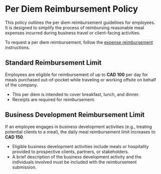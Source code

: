 # Per Diem Reimbursement Policy

This policy outlines the per diem reimbursement guidelines for employees. It is designed to simplify the process of reimbursing reasonable meal expenses incurred during business travel or client-facing activities.

To request a per diem reimbursement, follow the [expense reimbursement](expense-reimbursement.md) instructions.

## Standard Reimbursement Limit

Employees are eligible for reimbursement of up to **CAD 100** per day for meals purchased out-of-pocket while traveling or working offsite on behalf of the company.

* This per diem is intended to cover breakfast, lunch, and dinner.
* Receipts are required for reimbursement.

## Business Development Reimbursement Limit

If an employee engages in business development activities (e.g., treating potential clients to a meal), the daily meal reimbursement limit increases to **CAD 150**.

* Eligible business development activities include meals or hospitality provided to prospective clients, partners, or stakeholders.
* A brief description of the business development activity and the individuals involved must be included with the reimbursement submission.
